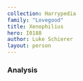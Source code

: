```yaml
---
collection: Harrypedia
family: "Lovegood"
title: Xenophilius
hero: I0188
author: Luke Schierer
layout: person
---
```


### Analysis
